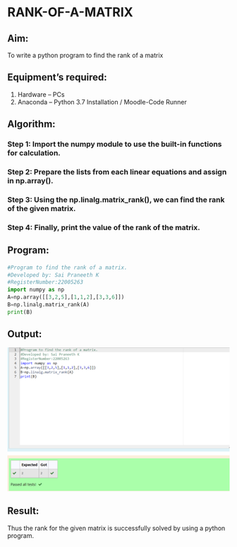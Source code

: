 # RANK-OF-A-MATRIX
## Aim:
To write a python program to find the rank of a matrix
## Equipment’s required:
1. 	Hardware – PCs
2. 	Anaconda – Python 3.7 Installation / Moodle-Code Runner
## Algorithm:
### Step 1: Import the numpy module to use the built-in functions for calculation.
### Step 2: Prepare the lists from each linear equations and assign in np.array().
### Step 3: Using the np.linalg.matrix_rank(), we can find the rank of the given matrix.
### Step 4: Finally, print the value of the rank of the matrix.
## Program:
```python
#Program to find the rank of a matrix.
#Developed by: Sai Praneeth K
#RegisterNumber:22005263
import numpy as np
A=np.array([[3,2,5],[1,1,2],[3,3,6]])
B=np.linalg.matrix_rank(A)
print(B) 
```
## Output:
![model](/sai%20praneeth(rank%20of%20a%20matrix).png)
## Result:
Thus the rank for the given matrix is successfully solved by  using a python program.

